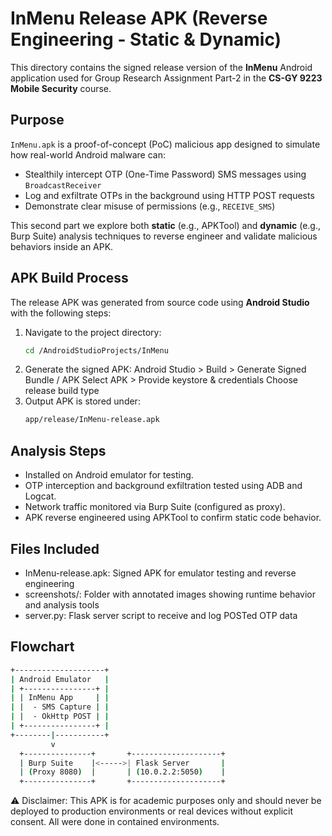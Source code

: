 # InMenu Release APK (Reverse Engineering - Static & Dynamic)

This directory contains the signed release version of the **InMenu** Android application used for Group Research Assignment Part-2 in the **CS-GY 9223 Mobile Security** course.

## Purpose

`InMenu.apk` is a proof-of-concept (PoC) malicious app designed to simulate how real-world Android malware can:
- Stealthily intercept OTP (One-Time Password) SMS messages using `BroadcastReceiver`
- Log and exfiltrate OTPs in the background using HTTP POST requests
- Demonstrate clear misuse of permissions (e.g., `RECEIVE_SMS`)

This second part we explore both **static** (e.g., APKTool) and **dynamic** (e.g., Burp Suite) analysis techniques to reverse engineer and validate malicious behaviors inside an APK.

## APK Build Process

The release APK was generated from source code using **Android Studio** with the following steps:

1. Navigate to the project directory:
   ```bash
   cd /AndroidStudioProjects/InMenu
   ```
2. Generate the signed APK:
    Android Studio > Build > Generate Signed Bundle / APK
    Select APK > Provide keystore & credentials
    Choose release build type
3. Output APK is stored under:
   ```bash
   app/release/InMenu-release.apk
   ```

## Analysis Steps

- Installed on Android emulator for testing.
- OTP interception and background exfiltration tested using ADB and Logcat.
- Network traffic monitored via Burp Suite (configured as proxy).
- APK reverse engineered using APKTool to confirm static code behavior.

## Files Included

- InMenu-release.apk: Signed APK for emulator testing and reverse engineering
- screenshots/: Folder with annotated images showing runtime behavior and analysis tools
- server.py: Flask server script to receive and log POSTed OTP data

## Flowchart


```bash
+--------------------+
| Android Emulator   |
| +----------------+ |
| | InMenu App     | |
| |  - SMS Capture | |
| |  - OkHttp POST | |
| +----------------+ |
+--------|-----------+
         v
  +---------------+       +--------------------+
  | Burp Suite    |<----->| Flask Server       |
  | (Proxy 8080)  |       | (10.0.2.2:5050)    |
  +---------------+       +--------------------+
```


⚠️ Disclaimer: This APK is for academic purposes only and should never be deployed to production environments or real devices without explicit consent. All were done in contained environments.
  
